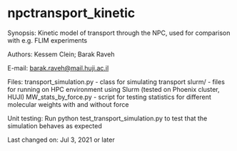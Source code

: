 # npctransport_kinetic

Synopsis:
Kinetic model of transport through the NPC, used for comparison with e.g. FLIM experiments

Authors:
Kessem Clein; Barak Raveh

E-mail:
barak.raveh@mail.huji.ac.il

Files:
transport_simulation.py - class for simulating transport
slurm/ - files for running on HPC environment using Slurm (tested on Phoenix cluster, HUJI)
MW_stats_by_force.py - script for testing statistics for different molecular weights with and without force

Unit testing:
Run python test_transport_simulation.py to test that the simulation behaves as expected

Last changed on:
Jul 3, 2021 or later
